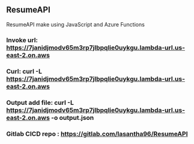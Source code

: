 ## ResumeAPI
ResumeAPI make using JavaScript and Azure Functions
### Invoke url: https://7janidjmodv65m3rp7jlbpqlie0uykgu.lambda-url.us-east-2.on.aws

### Curl: curl -L https://7janidjmodv65m3rp7jlbpqlie0uykgu.lambda-url.us-east-2.on.aws
### Output add file: curl -L https://7janidjmodv65m3rp7jlbpqlie0uykgu.lambda-url.us-east-2.on.aws -o output.json
### Gitlab CICD repo : https://gitlab.com/lasantha96/ResumeAPI

